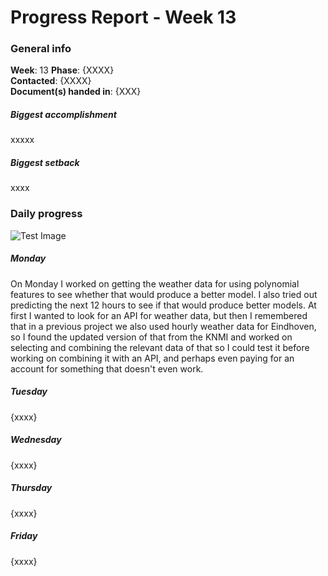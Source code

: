 # Progress Report - Week 13

### General info
**Week**: 13
**Phase**: {XXXX}  
**Contacted**: {XXXX}  
**Document(s) handed in**: {XXX}  

##### Biggest accomplishment
xxxxx

##### Biggest setback
xxxx

### Daily progress
![Test Image](basic-weekly-template.png)

##### Monday
On Monday I worked on getting the weather data for using polynomial features to see whether that would produce a better model. I also tried out predicting the next 12 hours to see if that would produce better models. At first I wanted to look for an API for weather data, but then I remembered that in a previous project we also used hourly weather data for Eindhoven, so I found the updated version of that from the KNMI and worked on selecting and combining the relevant data of that so I could test it before working on combining it with an API, and perhaps even paying for an account for something that doesn't even work.

##### Tuesday
{xxxx}

##### Wednesday
{xxxx}

##### Thursday
{xxxx}

##### Friday
{xxxx}

